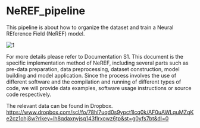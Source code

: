 # NeREF_pipeline
This pipeline is about how to organize the dataset and train a Neural REference Field (NeREF) model. 

![1](https://github.com/DigBigPigForU/NeREF_pipeline/assets/109472083/f285a923-db53-4254-9201-538ab26b53f0)

For more details please refer to Documentation S1. This document is the specific implementation method of NeREF, including several parts such as pre-data preparation, data preprocessing, dataset construction, model building and model application. Since the process involves the use of different software and the compilation and running of different types of code, we will provide data examples, software usage instructions or source code respectively. 

The relevant data can be found in Dropbox. 
https://www.dropbox.com/scl/fo/78hl7uqd0s9ypct1lcq0k/AF0uAWLquMZqKe2cz1ohj8w?rlkey=lh8qdaxnyjsq143flrxowz6tp&st=g0yfs7bt&dl=0
